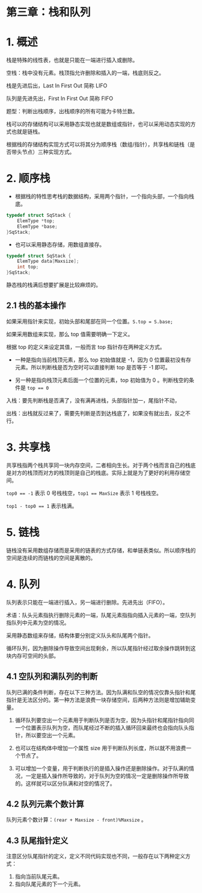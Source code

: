 # 第三章：栈和队列

# 1. 概述

栈是特殊的线性表，也就是只能在一端进行插入或删除。

空栈：栈中没有元素。栈顶指允许删除和插入的一端，栈底则反之。

栈是先进后出，Last In First Out 简称 LIFO

队列是先进先出，First In First Out 简称 FIFO 

题型：判断出栈顺序，出栈顺序的所有可能为卡特兰数。

栈可以的存储结构可以采用静态实现也就是数组或指针，也可以采用动态实现的方式也就是链栈。

根据栈的存储结构实现方式可以将其分为顺序栈（数组/指针），共享栈和链栈（是否带头节点）三种实现方式。

# 2. 顺序栈

* 根据栈的特性思考栈的数据结构，采用两个指针，一个指向头部，一个指向栈底。

```cpp
typedef struct SqStack {
    ElemType *top; 
    ElemType *base;
}SqStack;
```

* 也可以采用静态存储，用数组直接存。

```cpp
typedef struct SqStack {
    ElemType data[Maxsize];
    int top;
}SqStack;
```

静态栈的栈满后想要扩展是比较麻烦的。

## 2.1 栈的基本操作

如果采用指针来实现，初始头部和尾部在同一个位置。`S.top = S.base;`

如果采用数组来实现，那么 top 值需要明确一下定义。

根据 top 的定义来设定其值，一般而言 top 指针存在两种定义方式。

* 一种是指向当前栈顶元素，那么 top 初始值就是 -1，因为 0 位置最初没有存元素。所以判断栈是否为空时可以直接判断 top 是否等于 -1 即可。

* 另一种是指向栈顶元素后面一个位置的元素，top 初始值为 0 。判断栈空的条件是 `top == 0`

入栈：要先判断栈是否满了，没有满再进栈，头部指针加一，尾指针不动，

出栈：出栈就反过来了，需要先判断是否到达栈底了，如果没有就出去，反之不行。

# 3. 共享栈

共享栈指两个栈共享同一块内存空间，二者相向生长。对于两个栈而言自己的栈底是对方的栈顶而对方的栈顶则是自己的栈底。实际上就是为了更好的利用存储空间。

`top0 == -1` 表示 0 号栈栈空，`top1 == MaxSize` 表示 1 号栈栈空。

`top1 - top0 == 1` 表示栈满。 
# 5. 链栈

链栈没有采用数组存储而是采用的链表的方式存储，和单链表类似。所以顺序栈的空间是连续的而链栈的空间是离散的。

# 4. 队列

队列表示只能在一端进行插入，另一端进行删除。先进先出（FIFO）。

术语：队头元素指执行删除元素的一端，队尾元素指指向插入元素的一端，空队列指队列中元素为空的情况。

采用静态数组来存储，结构体要分别定义队头和队尾两个指针。

循环队列，因为删除操作导致空间出现剩余，所以队尾指针经过取余操作跳转到这块内存可空间的头部。 

## 4.1 空队列和满队列的判断

队列已满的条件判断，存在以下三种方法。因为队满和队空的情况仅靠头指针和尾指针是无法区分的。第一种方法是浪费一块存储空间，后两种方法则是增加辅助变量。

1. 循环队列要空出一个元素用于判断队列是否为空，因为头指针和尾指针指向同一个位置表示队列为空，而队尾经过不断的插入循环回来最终也会指向队头指针，所以要空出一个元素。

2. 也可以在结构体中增加一个属性 size 用于判断队列长度，所以就不用浪费一个节点了。

3. 可以增加一个变量，用于判断执行的是插入操作还是删除操作。对于队满的情况，一定是插入操作所导致的，对于队列为空的情况一定是删除操作所导致的。这样就可以区分队满和对空的情况了。

## 4.2 队列元素个数计算

队列元素个数计算：`(rear + Maxsize - front)%Maxsize` 。

## 4.3 队尾指针定义

注意区分队尾指针的定义，定义不同代码实现也不同，一般存在以下两种定义方式：

1. 指向当前队尾元素。
2. 指向队尾元素的下一个元素。

